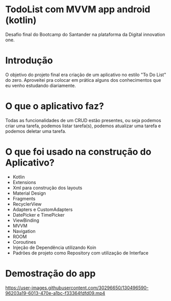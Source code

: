 # TodoList com MVVM app android (kotlin)
Desafio final do Bootcamp do Santander na plataforma da Digital innovation one.

# Introdução
O objetivo do projeto final era criação de um aplicativo no estilo "To Do List" do zero. Aproveitei pra colocar em prática alguns dos conhecimentos que eu venho estudando diariamente.

# O que o aplicativo faz?
Todas as funcionalidades de um CRUD estão presentes, ou seja podemos criar uma tarefa, podemos listar tarefa(s), podemos atualizar uma tarefa e podemos deletar uma tarefa.

# O que foi usado na construção do Aplicativo?
- Kotlin
- Extensions
- Xml para construção dos layouts
- Material Design
- Fragments
- RecyclerView
- Adapters e CustomAdapters
- DatePicker e TimePicker
- ViewBinding
- MVVM
- Navigation
- ROOM
- Coroutines
- Injeção de Dependência utilizando Koin
- Padrões de projeto como Repository com utilização de Interface

# Demostração do app
https://user-images.githubusercontent.com/30296650/130496590-96203a19-6013-470e-a1bc-f33364fdfd09.mp4


